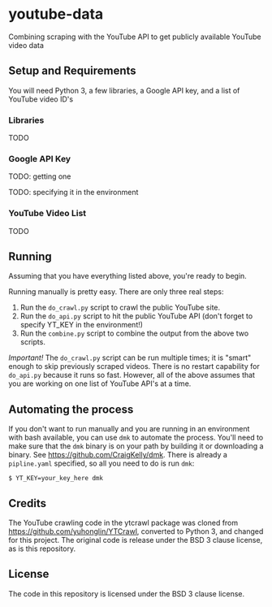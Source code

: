 # youtube-data

Combining scraping with the YouTube API to get publicly available YouTube video data

## Setup and Requirements

You will need Python 3, a few libraries, a Google API key, and a list of
YouTube video ID's

### Libraries

TODO

### Google API Key

TODO: getting one

TODO: specifying it in the environment

### YouTube Video List

TODO

## Running

Assuming that you have everything listed above, you're ready to begin.

Running manually is pretty easy. There are only three real steps:

1. Run the `do_crawl.py` script to crawl the public YouTube site.
2. Run the `do_api.py` script to hit the public YouTube API (don't forget to
   specify YT_KEY in the environment!)
3. Run the `combine.py` script to combine the output from the above two scripts.

*Important!* The `do_crawl.py` script can be run multiple times; it is "smart"
enough to skip previously scraped videos. There is no restart capability for
`do_api.py` because it runs so fast. However, all of the above assumes that you
are working on one list of YouTube API's at a time.

## Automating the process

If you don't want to run manually and you are running in an environment with
bash available, you can use `dmk` to automate the process.
You'll need to make sure that the `dmk` binary is on your path by building it
or downloading a binary. See https://github.com/CraigKelly/dmk. There is already
a `pipline.yaml` specified, so all you need to do is run `dmk`:

```
$ YT_KEY=your_key_here dmk
```

## Credits

The YouTube crawling code in the ytcrawl package was cloned from
https://github.com/yuhonglin/YTCrawl, converted to Python 3, and changed for
this project. The original code is release under the BSD 3 clause license,
as is this repository.

## License

The code in this repository is licensed under the BSD 3 clause license.

